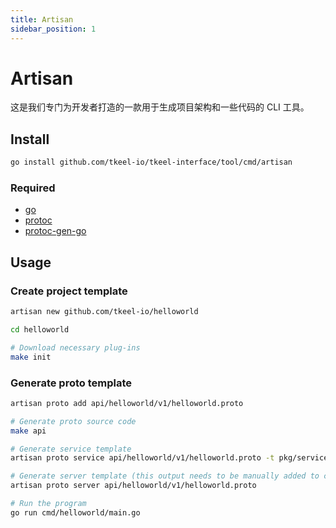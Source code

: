 ```yaml
---
title: Artisan
sidebar_position: 1
---
```


# Artisan
这是我们专门为开发者打造的一款用于生成项目架构和一些代码的 CLI 工具。

## Install
```bash
go install github.com/tkeel-io/tkeel-interface/tool/cmd/artisan
```
### Required
- [go](https://golang.org/dl/)
- [protoc](https://github.com/protocolbuffers/protobuf)
- [protoc-gen-go](https://github.com/protocolbuffers/protobuf-go)

## Usage
### Create project template
```bash
artisan new github.com/tkeel-io/helloworld

cd helloworld

# Download necessary plug-ins
make init
```
### Generate proto template
```bash
artisan proto add api/helloworld/v1/helloworld.proto

# Generate proto source code
make api

# Generate service template
artisan proto service api/helloworld/v1/helloworld.proto -t pkg/service

# Generate server template (this output needs to be manually added to cmd/helloworld/main.go)
artisan proto server api/helloworld/v1/helloworld.proto

# Run the program
go run cmd/helloworld/main.go
```

